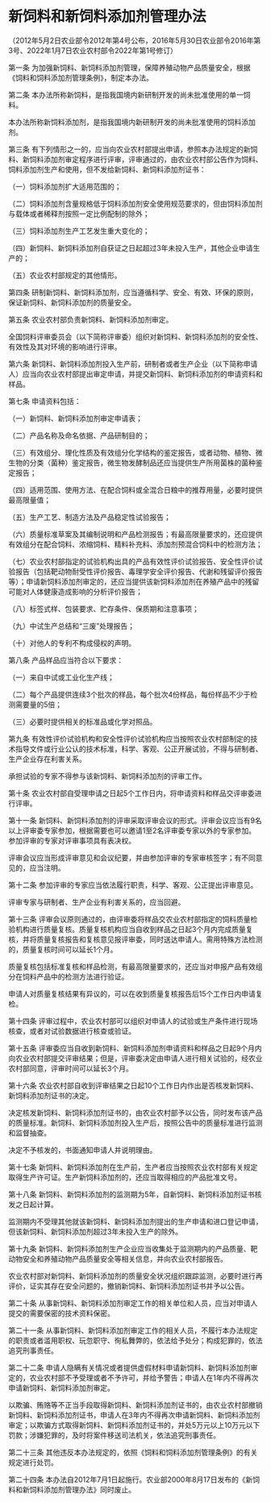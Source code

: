 # 新饲料和新饲料添加剂管理办法

（2012年5月2日农业部令2012年第4号公布，2016年5月30日农业部令2016年第3号、2022年1月7日农业农村部令2022年第1号修订）


第一条 为加强新饲料、新饲料添加剂管理，保障养殖动物产品质量安全，根据《饲料和饲料添加剂管理条例》，制定本办法。

第二条 本办法所称新饲料，是指我国境内新研制开发的尚未批准使用的单一饲料。

本办法所称新饲料添加剂，是指我国境内新研制开发的尚未批准使用的饲料添加剂。

第三条 有下列情形之一的，应当向农业农村部提出申请，参照本办法规定的新饲料、新饲料添加剂审定程序进行评审，评审通过的，由农业农村部公告作为饲料、饲料添加剂生产和使用，但不发给新饲料、新饲料添加剂证书：

（一）饲料添加剂扩大适用范围的；

（二）饲料添加剂含量规格低于饲料添加剂安全使用规范要求的，但由饲料添加剂与载体或者稀释剂按照一定比例配制的除外；

（三）饲料添加剂生产工艺发生重大变化的；

（四）新饲料、新饲料添加剂自获证之日起超过3年未投入生产，其他企业申请生产的；

（五）农业农村部规定的其他情形。

第四条 研制新饲料、新饲料添加剂，应当遵循科学、安全、有效、环保的原则，保证新饲料、新饲料添加剂的质量安全。

第五条 农业农村部负责新饲料、新饲料添加剂审定。

全国饲料评审委员会（以下简称评审委）组织对新饲料、新饲料添加剂的安全性、有效性及其对环境的影响进行评审。

第六条 新饲料、新饲料添加剂投入生产前，研制者或者生产企业（以下简称申请人）应当向农业农村部提出审定申请，并提交新饲料、新饲料添加剂的申请资料和样品。

第七条 申请资料包括：

（一）新饲料、新饲料添加剂审定申请表；

（二）产品名称及命名依据、产品研制目的；

（三）有效组分、理化性质及有效组分化学结构的鉴定报告，或者动物、植物、微生物的分类（菌种）鉴定报告，微生物发酵制品还应当提供生产所用菌株的菌种鉴定报告；

（四）适用范围、使用方法、在配合饲料或全混合日粮中的推荐用量，必要时提供最高限量值；

（五）生产工艺、制造方法及产品稳定性试验报告；

（六）质量标准草案及其编制说明和产品检测报告；有最高限量要求的，还应提供有效组分在配合饲料、浓缩饲料、精料补充料、添加剂预混合饲料中的检测方法；

（七）农业农村部指定的试验机构出具的产品有效性评价试验报告、安全性评价试验报告（包括靶动物耐受性评价报告、毒理学安全评价报告、代谢和残留评价报告等）；申请新饲料添加剂审定的，还应当提供该新饲料添加剂在养殖产品中的残留可能对人体健康造成影响的分析评价报告；

（八）标签式样、包装要求、贮存条件、保质期和注意事项；

（九）中试生产总结和“三废”处理报告；

（十）对他人的专利不构成侵权的声明。

第八条 产品样品应当符合以下要求：

（一）来自中试或工业化生产线；

（二）每个产品提供连续3个批次的样品，每个批次4份样品，每份样品不少于检测需要量的5倍；

（三）必要时提供相关的标准品或化学对照品。

第九条 有效性评价试验机构和安全性评价试验机构应当按照农业农村部制定的技术指导文件或行业公认的技术标准，科学、客观、公正开展试验，不得与研制者、生产企业存在利害关系。

承担试验的专家不得参与该新饲料、新饲料添加剂的评审工作。

第十条 农业农村部自受理申请之日起5个工作日内，将申请资料和样品交评审委进行评审。

第十一条 新饲料、新饲料添加剂的评审采取评审会议的形式。评审会议应当有9名以上评审委专家参加，根据需要也可以邀请1至2名评审委专家以外的专家参加。参加评审的专家对评审事项具有表决权。

评审会议应当形成评审意见和会议纪要，并由参加评审的专家审核签字；有不同意见的，应当注明。

第十二条 参加评审的专家应当依法履行职责，科学、客观、公正提出评审意见。

评审专家与研制者、生产企业有利害关系的，应当回避。

第十三条 评审会议原则通过的，由评审委将样品交农业农村部指定的饲料质量检验机构进行质量复核。质量复核机构应当自收到样品之日起3个月内完成质量复核，并将质量复核报告和复核意见报评审委，同时送达申请人。需用特殊方法检测的，质量复核时间可以延长1个月。

质量复核包括标准复核和样品检测，有最高限量要求的，还应当对申报产品有效组分在饲料产品中的检测方法进行验证。

申请人对质量复核结果有异议的，可以在收到质量复核报告后15个工作日内申请复检。

第十四条 评审过程中，农业农村部可以组织对申请人的试验或生产条件进行现场核查，或者对试验数据进行核查或验证。

第十五条 评审委应当自收到新饲料、新饲料添加剂申请资料和样品之日起9个月内向农业农村部提交评审结果；但是，评审委决定由申请人进行相关试验的，经农业农村部同意，评审时间可以延长3个月。

第十六条 农业农村部自收到评审结果之日起10个工作日内作出是否核发新饲料、新饲料添加剂证书的决定。

决定核发新饲料、新饲料添加剂证书的，由农业农村部予以公告，同时发布该产品的质量标准。新饲料、新饲料添加剂投入生产后，按照公告中的质量标准进行监测和监督抽查。

决定不予核发的，书面通知申请人并说明理由。

第十七条 新饲料、新饲料添加剂在生产前，生产者应当按照农业农村部有关规定取得生产许可证。生产新饲料添加剂的，还应当取得相应的产品批准文号。

第十八条 新饲料、新饲料添加剂的监测期为5年，自新饲料、新饲料添加剂证书核发之日起计算。

监测期内不受理其他就该新饲料、新饲料添加剂提出的生产申请和进口登记申请，但该新饲料、新饲料添加剂超过3年未投入生产的除外。

第十九条 新饲料、新饲料添加剂生产企业应当收集处于监测期内的产品质量、靶动物安全和养殖动物产品质量安全等相关信息，并向农业农村部报告。

农业农村部对新饲料、新饲料添加剂的质量安全状况组织跟踪监测，必要时进行再评价，证实其存在安全问题的，撤销新饲料、新饲料添加剂证书并予以公告。

第二十条 从事新饲料、新饲料添加剂审定工作的相关单位和人员，应当对申请人提交的需要保密的技术资料保密。

第二十一条 从事新饲料、新饲料添加剂审定工作的相关人员，不履行本办法规定的职责或者滥用职权、玩忽职守、徇私舞弊的，依法给予处分；构成犯罪的，依法追究刑事责任。

第二十二条 申请人隐瞒有关情况或者提供虚假材料申请新饲料、新饲料添加剂审定的，农业农村部不予受理或者不予许可，并给予警告；申请人在1年内不得再次申请新饲料、新饲料添加剂审定。

以欺骗、贿赂等不正当手段取得新饲料、新饲料添加剂证书的，由农业农村部撤销新饲料、新饲料添加剂证书，申请人在3年内不得再次申请新饲料、新饲料添加剂审定；以欺骗方式取得新饲料、新饲料添加剂证书的，并处5万元以上10万元以下罚款；涉嫌犯罪的，及时将案件移送司法机关，依法追究刑事责任。

第二十三条 其他违反本办法规定的，依照《饲料和饲料添加剂管理条例》的有关规定进行处罚。

第二十四条 本办法自2012年7月1日起施行。农业部2000年8月17日发布的《新饲料和新饲料添加剂管理办法》同时废止。